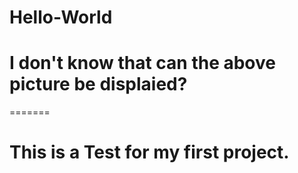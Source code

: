 # Hello-World

# I don't know that can the above picture be displaied?
=======
# This is a Test for my first project.
